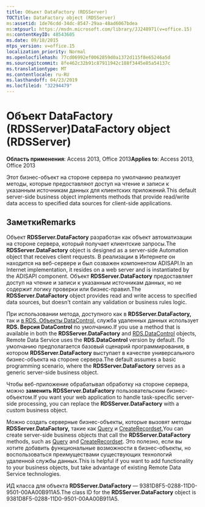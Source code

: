 ```yaml
---
title: Объект DataFactory (RDSServer)
TOCTitle: DataFactory object (RDSServer)
ms:assetid: 1de76cdd-34dc-8547-29aa-48ad6067bdea
ms:mtpsurl: https://msdn.microsoft.com/library/JJ248971(v=office.15)
ms:contentKeyID: 48543605
ms.date: 09/18/2015
mtps_version: v=office.15
localization_priority: Normal
ms.openlocfilehash: 77cd06992ef0062859d0a1372d115f8e65246a5d
ms.sourcegitcommit: 8fe462c32b91c87911942c188f3445e85a54137c
ms.translationtype: MT
ms.contentlocale: ru-RU
ms.lasthandoff: 04/23/2019
ms.locfileid: "32294479"
---
```

# <a name="datafactory-object-rdsserver"></a><span data-ttu-id="a060d-102">Объект DataFactory (RDSServer)</span><span class="sxs-lookup"><span data-stu-id="a060d-102">DataFactory object (RDSServer)</span></span>


<span data-ttu-id="a060d-103">**Область применения**: Access 2013, Office 2013</span><span class="sxs-lookup"><span data-stu-id="a060d-103">**Applies to**: Access 2013, Office 2013</span></span>

<span data-ttu-id="a060d-104">Этот бизнес-объект на стороне сервера по умолчанию реализует методы, которые предоставляют доступ на чтение и записи к указанным источникам данных для клиентских приложений.</span><span class="sxs-lookup"><span data-stu-id="a060d-104">This default server-side business object implements methods that provide read/write data access to specified data sources for client-side applications.</span></span>

## <a name="remarks"></a><span data-ttu-id="a060d-105">Заметки</span><span class="sxs-lookup"><span data-stu-id="a060d-105">Remarks</span></span>

<span data-ttu-id="a060d-106">Объект **RDSServer.DataFactory** разработан как объект автоматизации на стороне сервера, который получает клиентские запросы.</span><span class="sxs-lookup"><span data-stu-id="a060d-106">The **RDSServer.DataFactory** object is designed as a server-side Automation object that receives client requests.</span></span> <span data-ttu-id="a060d-107">В реализации в Интернете он находится на веб-сервере и был созважен компонентом ADISAPI.</span><span class="sxs-lookup"><span data-stu-id="a060d-107">In an Internet implementation, it resides on a web server and is instantiated by the ADISAPI component.</span></span> <span data-ttu-id="a060d-108">Объект **RDSServer.DataFactory** предоставляет доступ на чтение и записи к указанным источникам данных, но не содержит логику проверки или бизнес-правил.</span><span class="sxs-lookup"><span data-stu-id="a060d-108">The **RDSServer.DataFactory** object provides read and write access to specified data sources, but doesn't contain any validation or business rules logic.</span></span>

<span data-ttu-id="a060d-109">При использовании метода, доступного как в **RDSServer.DataFactory,** так и [в RDS. Объекты DataControl,](datacontrol-object-rds.md) служба удаленных данных использует **RDS. Версия DataControl** по умолчанию.</span><span class="sxs-lookup"><span data-stu-id="a060d-109">If you use a method that is available in both the **RDSServer.DataFactory** and [RDS.DataControl](datacontrol-object-rds.md) objects, Remote Data Service uses the **RDS.DataControl** version by default.</span></span> <span data-ttu-id="a060d-110">По умолчанию предполагается базовый сценарий программирования, в котором **RDSServer.DataFactory** выступает в качестве универсального бизнес-объекта на стороне сервера.</span><span class="sxs-lookup"><span data-stu-id="a060d-110">The default assumes a basic programming scenario, where the **RDSServer.DataFactory** serves as a generic server-side business object.</span></span>

<span data-ttu-id="a060d-111">Чтобы веб-приложение обрабатывал обработку на стороне сервера, можно **заменить RDSServer.DataFactory** пользовательским бизнес-объектом.</span><span class="sxs-lookup"><span data-stu-id="a060d-111">If you want your web application to handle task-specific server-side processing, you can replace the **RDSServer.DataFactory** with a custom business object.</span></span>

<span data-ttu-id="a060d-112">Можно создать серверные бизнес-объекты, которые вызовят методы **RDSServer.DataFactory,** такие как [Query](query-method-rds.md) и [CreateRecordset.](createrecordset-method-rds.md)</span><span class="sxs-lookup"><span data-stu-id="a060d-112">You can create server-side business objects that call the **RDSServer.DataFactory** methods, such as [Query](query-method-rds.md) and [CreateRecordset](createrecordset-method-rds.md).</span></span> <span data-ttu-id="a060d-113">Это полезно, если вы хотите добавить функциональные возможности в бизнес-объекты, но воспользоваться преимуществами существующих технологий удаленной службы данных.</span><span class="sxs-lookup"><span data-stu-id="a060d-113">This is helpful if you want to add functionality to your business objects, but take advantage of existing Remote Data Service technologies.</span></span>

<span data-ttu-id="a060d-114">ИД класса для объекта **RDSServer.DataFactory** — 9381D8F5-0288-11D0-9501-00AA00B911A5.</span><span class="sxs-lookup"><span data-stu-id="a060d-114">The class ID for the **RDSServer.DataFactory** object is 9381D8F5-0288-11D0-9501-00AA00B911A5.</span></span>

